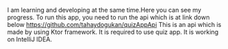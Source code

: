 I am learning and developing at the same time.Here you can see my progress.
To run this app, you need to run the api which is at link down below
https://github.com/tahaydogukan/quizAppApi
This is an api which is made by using Ktor framework. It is required to use quiz app. It is working on IntelliJ IDEA.
